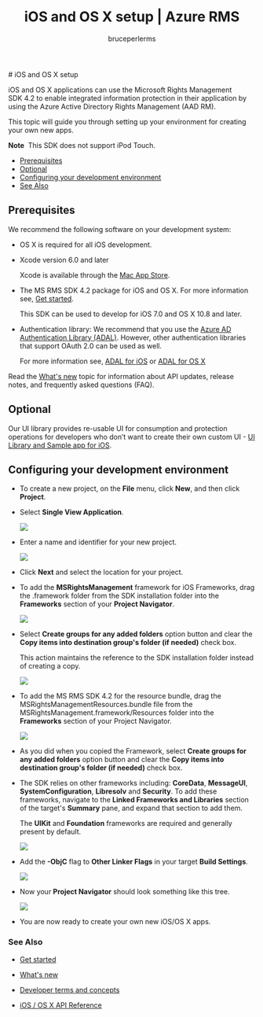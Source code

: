 ﻿---
# required metadata

title: iOS and OS X setup | Azure RMS
description: iOS and OS X applications can use the RMS SDK 4.2 to enable integrated information protection in their application by using the AAD RM.
keywords:
author: bruceperlerms
manager: mbaldwin
ms.date: 04/28/2016
ms.topic: article
ms.prod: azure
ms.service: rights-management
ms.technology: techgroup-identity
ms.assetid: 23f64fc8-d0f3-49ee-8d8a-b34ef26878a7

# optional metadata

#ROBOTS:
audience: developer
#ms.devlang:
ms.reviewer: shubhamp
ms.suite: ems
#ms.tgt_pltfrm:
#ms.custom:

---

﻿# iOS and OS X setup

iOS and OS X applications can use the Microsoft Rights Management SDK 4.2 to enable integrated information protection in their application by using the Azure Active Directory Rights Management (AAD RM).

This topic will guide you through setting up your environment for creating your own new apps.

**Note**  This SDK does not support iPod Touch.


-   [Prerequisites](#prerequisites)
-   [Optional](#optional)
-   [Configuring your development environment](#configuring_your_development_environment)
-   [See Also](#see_also)

## Prerequisites

We recommend the following software on your development system:

-   OS X is required for all iOS development.
-   Xcode version 6.0 and later

    Xcode is available through the [Mac App Store](https://developer.apple.com/technologies/mac/).

-   The MS RMS SDK 4.2 package for iOS and OS X. For more information see, [Get started](get-started.md).

    This SDK can be used to develop for iOS 7.0 and OS X 10.8 and later.

-   Authentication library: We recommend that you use the [Azure AD Authentication Library (ADAL)](https://msdn.microsoft.com/en-us/library/jj573266.aspx). However, other authentication libraries that support OAuth 2.0 can be used as well.

    For more information see, [ADAL for iOS](https://github.com/MSOpenTech/azure-activedirectory-library-for-ios) or [ADAL for OS X](https://github.com/MSOpenTech/azure-activedirectory-library-for-ios/tree/OSXUniversal)

Read the [What's new](release_notes.md) topic for information about API updates, release notes, and frequently asked questions (FAQ).

## Optional

Our UI library provides re-usable UI for consumption and protection operations for developers who don’t want to create their own custom UI - [UI Library and Sample app for iOS](https://github.com/AzureAD/rms-sdk-ui-for-ios).

## Configuring your development environment

-   To create a new project, on the **File** menu, click **New**, and then click **Project**.
-   Select **Single View Application**.

    ![](../media/IOS-PROJECT.png)

-   Enter a name and identifier for your new project.

    ![](../media/IOS-PROJECT-OPTIONS.png)

-   Click **Next** and select the location for your project.
-   To add the **MSRightsManagement** framework for iOS Frameworks, drag the .framework folder from the SDK installation folder into the **Frameworks** section of your **Project Navigator**.

    ![](../media/IOS-ADD-DEPENDENCIES-01A.png)

-   Select **Create groups for any added folders** option button and clear the **Copy items into destination group's folder (if needed)** check box.

    This action maintains the reference to the SDK installation folder instead of creating a copy.

    ![](../media/IOS-CREATE-GROUPS.png)

-   To add the MS RMS SDK 4.2 for the resource bundle, drag the MSRightsManagementResources.bundle file from the MSRightsManagement.framework/Resources folder into the **Frameworks** section of your Project Navigator.

    ![](../media/IOS-ADD-RESOURCE-BUNDLE-02A.png)

-   As you did when you copied the Framework, select **Create groups for any added folders** option button and clear the **Copy items into destination group's folder (if needed)** check box.
-   The SDK relies on other frameworks including: **CoreData**, **MessageUI**, **SystemConfiguration**, **Libresolv** and **Security**. To add these frameworks, navigate to the **Linked Frameworks and Libraries** section of the target's **Summary** pane, and expand that section to add them.

    The **UIKit** and **Foundation** frameworks are required and generally present by default.

    ![](../media/IOS-ADD-LIBRARIES.png)

-   Add the **-ObjC** flag to **Other Linker Flags** in your target **Build Settings**.

    ![](../media/IOS-LINKER-FLAGS.png)

-   Now your **Project Navigator** should look something like this tree.

    ![](../media/IOS-VERIFY-SETUP-01A.png)

-   You are now ready to create your own new iOS/OS X apps.

### See Also

* [Get started](get-started.md)

* [What's new](release_notes.md)

* [Developer terms and concepts](core_concepts.md)

* [iOS / OS X API Reference](xref:iOS)

 

 



